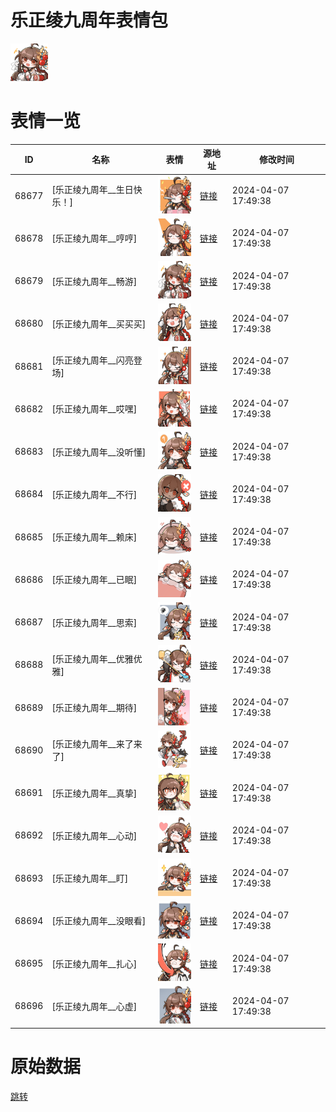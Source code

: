 # 乐正绫九周年表情包

<img src="./cover.png" height="60" alt="cover" />

# 表情一览

|ID|名称|表情|源地址|修改时间|
|----|----|----|----|----|
|68677|[乐正绫九周年__生日快乐！]|<img src="./pic/068677_%5B乐正绫九周年__生日快乐！%5D.png" height="60" alt="生日快乐！"/>|[链接](https://i0.hdslb.com/bfs/emote/0d9608059014229fe36443c7ce1154621d4cd3de.png)|2024-04-07 17:49:38|
|68678|[乐正绫九周年__哼哼]|<img src="./pic/068678_%5B乐正绫九周年__哼哼%5D.png" height="60" alt="哼哼"/>|[链接](https://i0.hdslb.com/bfs/emote/afcc9634c1165fc2e841a4184b3bb18ec176a61c.png)|2024-04-07 17:49:38|
|68679|[乐正绫九周年__畅游]|<img src="./pic/068679_%5B乐正绫九周年__畅游%5D.png" height="60" alt="畅游"/>|[链接](https://i0.hdslb.com/bfs/emote/26fe821c17f78c36585343f04475c477f378193a.png)|2024-04-07 17:49:38|
|68680|[乐正绫九周年__买买买]|<img src="./pic/068680_%5B乐正绫九周年__买买买%5D.png" height="60" alt="买买买"/>|[链接](https://i0.hdslb.com/bfs/emote/05f2657aa4b06711bfab9351b0e16ca248f87ab0.png)|2024-04-07 17:49:38|
|68681|[乐正绫九周年__闪亮登场]|<img src="./pic/068681_%5B乐正绫九周年__闪亮登场%5D.png" height="60" alt="闪亮登场"/>|[链接](https://i0.hdslb.com/bfs/emote/2e9936c36668df9c521a247bb57dc06864056118.png)|2024-04-07 17:49:38|
|68682|[乐正绫九周年__哎嘿]|<img src="./pic/068682_%5B乐正绫九周年__哎嘿%5D.png" height="60" alt="哎嘿"/>|[链接](https://i0.hdslb.com/bfs/emote/2474cfff7060bc6d335956787b6cfe7309c402bb.png)|2024-04-07 17:49:38|
|68683|[乐正绫九周年__没听懂]|<img src="./pic/068683_%5B乐正绫九周年__没听懂%5D.png" height="60" alt="没听懂"/>|[链接](https://i0.hdslb.com/bfs/emote/7b2b54b3a395fdc63166d0916dab3b318cced26f.png)|2024-04-07 17:49:38|
|68684|[乐正绫九周年__不行]|<img src="./pic/068684_%5B乐正绫九周年__不行%5D.png" height="60" alt="不行"/>|[链接](https://i0.hdslb.com/bfs/emote/9595c339de39f78dfd8cd4eb3b188bbf66c1407c.png)|2024-04-07 17:49:38|
|68685|[乐正绫九周年__赖床]|<img src="./pic/068685_%5B乐正绫九周年__赖床%5D.png" height="60" alt="赖床"/>|[链接](https://i0.hdslb.com/bfs/emote/9a36db7492793ad771aafa8885507f15a994d3fd.png)|2024-04-07 17:49:38|
|68686|[乐正绫九周年__已眠]|<img src="./pic/068686_%5B乐正绫九周年__已眠%5D.png" height="60" alt="已眠"/>|[链接](https://i0.hdslb.com/bfs/emote/cabccdcda99c9820fe97cde665a433e98b18e05c.png)|2024-04-07 17:49:38|
|68687|[乐正绫九周年__思索]|<img src="./pic/068687_%5B乐正绫九周年__思索%5D.png" height="60" alt="思索"/>|[链接](https://i0.hdslb.com/bfs/emote/d8292f24986e4b1efcd98f715980f75a76df8d5f.png)|2024-04-07 17:49:38|
|68688|[乐正绫九周年__优雅优雅]|<img src="./pic/068688_%5B乐正绫九周年__优雅优雅%5D.png" height="60" alt="优雅优雅"/>|[链接](https://i0.hdslb.com/bfs/emote/53f2f5af0c97579da3e82e7f19d9097700475924.png)|2024-04-07 17:49:38|
|68689|[乐正绫九周年__期待]|<img src="./pic/068689_%5B乐正绫九周年__期待%5D.png" height="60" alt="期待"/>|[链接](https://i0.hdslb.com/bfs/emote/b05110146b25e10d3e071665bc51664498d96c28.png)|2024-04-07 17:49:38|
|68690|[乐正绫九周年__来了来了]|<img src="./pic/068690_%5B乐正绫九周年__来了来了%5D.png" height="60" alt="来了来了"/>|[链接](https://i0.hdslb.com/bfs/emote/2fa70f03a71098e98684482bbace48745e4bbc99.png)|2024-04-07 17:49:38|
|68691|[乐正绫九周年__真挚]|<img src="./pic/068691_%5B乐正绫九周年__真挚%5D.png" height="60" alt="真挚"/>|[链接](https://i0.hdslb.com/bfs/emote/2537380d1fc675793f357e9025d8edcee19a4a71.png)|2024-04-07 17:49:38|
|68692|[乐正绫九周年__心动]|<img src="./pic/068692_%5B乐正绫九周年__心动%5D.png" height="60" alt="心动"/>|[链接](https://i0.hdslb.com/bfs/emote/37d075c91e57e5f914ce19e1a89663d4b5f96b14.png)|2024-04-07 17:49:38|
|68693|[乐正绫九周年__盯]|<img src="./pic/068693_%5B乐正绫九周年__盯%5D.png" height="60" alt="盯"/>|[链接](https://i0.hdslb.com/bfs/emote/3015d761eceb90333c76a56c888773440b900ba6.png)|2024-04-07 17:49:38|
|68694|[乐正绫九周年__没眼看]|<img src="./pic/068694_%5B乐正绫九周年__没眼看%5D.png" height="60" alt="没眼看"/>|[链接](https://i0.hdslb.com/bfs/emote/daed7f758f5b9a596024b4c8dce902e789e27eea.png)|2024-04-07 17:49:38|
|68695|[乐正绫九周年__扎心]|<img src="./pic/068695_%5B乐正绫九周年__扎心%5D.png" height="60" alt="扎心"/>|[链接](https://i0.hdslb.com/bfs/emote/e167620130d59b525114b7a306d0bb1537086587.png)|2024-04-07 17:49:38|
|68696|[乐正绫九周年__心虚]|<img src="./pic/068696_%5B乐正绫九周年__心虚%5D.png" height="60" alt="心虚"/>|[链接](https://i0.hdslb.com/bfs/emote/913ef5f8d35a1f796e63fcaba49ac97664a3d77d.png)|2024-04-07 17:49:38|

# 原始数据

[跳转](./raw.json)

